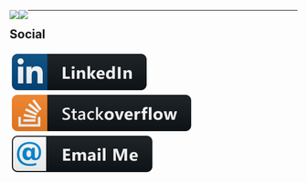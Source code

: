 <p align="center">
  <a href="#">
    <img align="left" src="https://i.imgur.com/XJbBVfw.png" />
  </a>
  <a href="#">
    <img align="left" src="https://github-readme-stats.vercel.app/api?username=zHaytam&show_icons=true&count_private=true&theme=onedark" />
  </a> 
</p>

<hr>

## Social
<p align="left">
  <a href="https://www.linkedin.com/in/zanid-haytam">
    <img src="Resources/social/linkedin.svg" alt="Linkedin" style="vertical-align:top; margin:4px">
  </a>
  <a href="https://stackoverflow.com/users/5447084/haytam">
    <img src="Resources/social/stackoverflow.svg" alt="Linkedin" style="vertical-align:top; margin:4px">
  </a>
  <a href="mailto: haytam.zanid@gmail.com">
    <img src="Resources/social/email_me.svg" alt="Linkedin" style="vertical-align:top; margin:4px">
  </a>  
</p>
